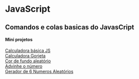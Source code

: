 # JavaScript

## Comandos e colas basicas do JavasCript

#### Mini projetos

<a href="https://codepen.io/Fabricio-Willans-97/pen/abazEwL">Calculadora básica JS</a> <br>
<a href="https://codepen.io/Fabricio-Willans-97/pen/GRXgmgR">Calculadora Gorjeta</a> <br>
<a href="https://codepen.io/Fabricio-Willans-97/pen/GRXZzzz">Cor de fundo aleatório</a> <br>
<a href="https://codepen.io/Fabricio-Willans-97/pen/WNgwWYg">Advinhe o número</a> <br>
<a href="https://codepen.io/Fabricio-Willans-97/pen/WNaqXge">Gerador de 6 Numeros Aleatórios</a>
